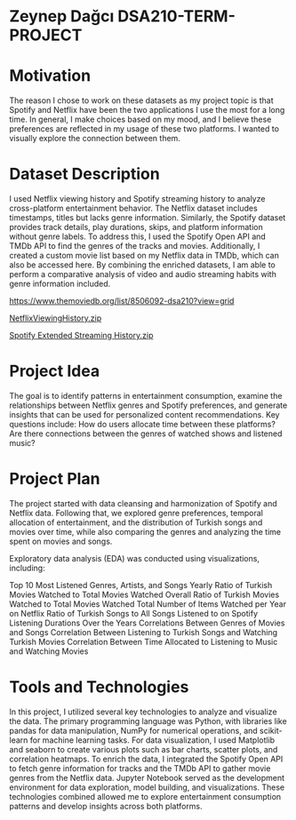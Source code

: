# Zeynep Dağcı DSA210-TERM-PROJECT 

# Motivation

The reason I chose to work on these datasets as my project topic is that Spotify and Netflix have been the two applications I use the most for a long time. In general, I make choices based on my mood, and I believe these preferences are reflected in my usage of these two platforms. I wanted to visually explore the connection between them.

# Dataset Description

I used Netflix viewing history and Spotify streaming history to analyze cross-platform entertainment behavior. The Netflix dataset includes timestamps, titles but lacks genre information. Similarly, the Spotify dataset provides track details, play durations, skips, and platform information without genre labels. To address this, I used the Spotify Open API and TMDb API to find the genres of the tracks and movies. Additionally, I created a custom movie list based on my Netflix data in TMDb, which can also be accessed here. By combining the enriched datasets, I am able to perform a comparative analysis of video and audio streaming habits with genre information included.

https://www.themoviedb.org/list/8506092-dsa210?view=grid

[NetflixViewingHistory.zip](https://github.com/user-attachments/files/17964855/NetflixViewingHistory.zip)


[Spotify Extended Streaming History.zip](https://github.com/user-attachments/files/17964856/Spotify.Extended.Streaming.History.zip)

# Project Idea

The goal is to identify patterns in entertainment consumption, examine the relationships between Netflix genres and Spotify preferences, and generate insights that can be used for personalized content recommendations. Key questions include: How do users allocate time between these platforms? Are there connections between the genres of watched shows and listened music? 

# Project Plan

The project started with data cleansing and harmonization of Spotify and Netflix data. Following that, we explored genre preferences, temporal allocation of entertainment, and the distribution of Turkish songs and movies over time, while also comparing the genres and analyzing the time spent on movies and songs.

Exploratory data analysis (EDA) was conducted using visualizations, including:

Top 10 Most Listened Genres, Artists, and Songs
Yearly Ratio of Turkish Movies Watched to Total Movies Watched
Overall Ratio of Turkish Movies Watched to Total Movies Watched
Total Number of Items Watched per Year on Netflix
Ratio of Turkish Songs to All Songs Listened to on Spotify
Listening Durations Over the Years
Correlations Between Genres of Movies and Songs
Correlation Between Listening to Turkish Songs and Watching Turkish Movies
Correlation Between Time Allocated to Listening to Music and Watching Movies



# Tools and Technologies

In this project, I utilized several key technologies to analyze and visualize the data. The primary programming language was Python, with libraries like pandas for data manipulation, NumPy for numerical operations, and scikit-learn for machine learning tasks. For data visualization, I used Matplotlib and seaborn to create various plots such as bar charts, scatter plots, and correlation heatmaps. To enrich the data, I integrated the Spotify Open API to fetch genre information for tracks and the TMDb API to gather movie genres from the Netflix data. Jupyter Notebook served as the development environment for data exploration, model building, and visualizations. These technologies combined allowed me to explore entertainment consumption patterns and develop insights across both platforms.




